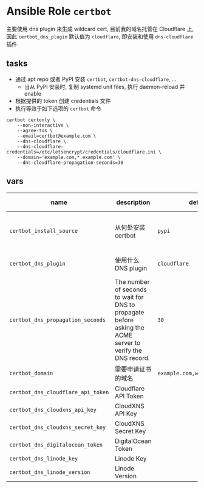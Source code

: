 
# Ansible Role `certbot`

主要使用 dns plugin 来生成 wildcard cert,
目前我的域名托管在 Cloudflare 上, 因此 `certbot_dns_plugin` 默认值为 `cloudflare`, 即安装和使用 `dns-cloudflare` 插件.

## tasks

* 通过 apt repo 或者 PyPI 安装 `certbot`, `certbot-dns-cloudflare`, ...
    * 当从 PyPI 安装时, 复制 systemd unit files, 执行 daemon-reload 并 enable
* 根据提供的 token 创建 credentials 文件
* 执行等效于如下选项的 `certbot` 命令

```shell
certbot certonly \
    --non-interactive \
    --agree-tos \
    --email=certbot@example.com \
    --dns-cloudflare \
    --dns-cloudflare-credentials=/etc/letsencrypt/credentials/cloudflare.ini \
    --domain='example.com,*.example.com' \
    --dns-cloudflare-propagation-seconds=30
```

## vars

| name | description | default | available value |
| ---- | ----------- | ------- | --------------- |
| `certbot_install_source` | 从何处安装 certbot | `pypi` | `pypi, apt`, 部分发行版中 certbot 版本过低 |
| `certbot_dns_plugin` | 使用什么 DNS plugin | `cloudflare` | `cloudflare, cloudxns, digitalocean, linode` |
| `certbot_dns_propagation_seconds` | The number of seconds to wait for DNS to propagate before asking the ACME server to verify the DNS record. | `30` | `int`, 使用 `linode` 时请设置更大的值如 `120` |
| `certbot_domain` | 需要申请证书的域名 | `example.com,www.example.com` | FQDN domain |
| `certbot_dns_cloudflare_api_token` | Cloudflare API Token | <empty> | `str` |
| `certbot_dns_cloudxns_api_key` | CloudXNS API Key | <empty> | `str` |
| `certbot_dns_cloudxns_secret_key` | CloudXNS Secret Key | <empty> | `str` |
| `certbot_dns_digitalocean_token` | DigitalOcean Token | <empty> | `str` |
| `certbot_dns_linode_key` | Linode Key | <empty> | `str` |
| `certbot_dns_linode_version` | Linode Version | <empty> | `<empty>, 3, 4` |
